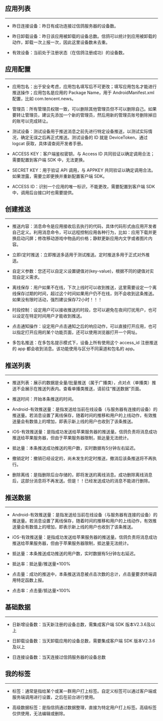 ## 应用列表
<hr>

- 昨日连接设备：昨日有成功连接过信鸽服务器的设备数。

- 昨日卸载设备：昨日该应用被卸载的设备总数。信鸽可以统计到应用被卸载的动作，卸载一次上报一次，因此这里设备数未去重。

- 有效设备：当前处于注册状态（在信鸽注册成功）的设备数。

## 应用配置
<hr>

- 应用包名：出于安全考虑，应用包名填写后不可更改；填写应用包名才能进行推送操作；应用包名是应用的 Package Name，用于 AndroidManifest.xml 配置，比如 com.tencent.news。

- 管理员：所有管理员权限一致，可以删除其他管理员但不可以删除自己。如果要转让管理员，建议先添加一个新的管理员，然后用新的管理员账号删除掉旧的账号以完成转让。

- 测试设备：测试设备用于推送消息之前先进行特定设备推送，以测试实际情况，确定无误之后再正式推送。测试设备的 ID 就是 DeviceToken，通过 logcat 获取，具体请查阅开发者手册。

- ACCESS KEY：客户端鉴权密钥，与 Access ID 共同验证以确定调用合法；需要配置到客户端 SDK 中，无法更换。

- SECRET KEY：用于验证 API 调用，与 APPKEY 共同验证以确定调用合法。如果泄露，需要立即更换并重新配置客户端 SDK。

- ACCESS ID：识别一个应用的唯一标识，不能更改，需要配置到客户端 SDK 中，调用后台接口时也需要提供。

## 创建推送
<hr>

- 推送内容：消息命令是应用接收后去执行的代码，具体代码形式由应用开发者自己定义。利用消息命令，可以远程控制应用各种行为，比如：应用下载并更换启动闪屏；修改移动游戏中物品的价格；静默更新应用内文字或者图片内容。

- 立即/定时推送：立即推送多适用于测试推送。定时推送多用于正式对外推送。

- 自定义参数：您还可以自定义设置键值对(key-value)，根据不同的键值对实现自定义需求。

- 离线保存：用户如果不在线，下次上线时可以收到推送，这里需要设定一个离线保存过期的时间，超过这个时间如果用户仍不在线，则不会收到这条推送。如果没有限时活动，强烈建议保存72小时！！！

- 时段控制：设定用户可以接收推送的时段，您可以避免在夜间打扰用户，也可以设定在特定时间用户才能收到推送。

- 点击通知操作：设定用户点击通知之后的响应动作，可以直接打开应用，也可以指定打开应用的某个功能页面，还可以使用浏览器打开一个网址。

- 多包名推送：在多包名提示模式下，设备上所有使用这个 access_id 注册推送的 app 都会收到消息。该功能使用与区分不同渠道和包名的 app。

## 推送列表
<hr>

- 推送列表：展示的数据是全量/批量推送（属于广播类），点对点（单播类）推送不会展示在推送列表内。查看单播类推送，请前往“推送数据”页面。

- 推送时间：开始本条推送的时间。

- Android-有效推送量：是指发送给当前在线设备（与服务器有连接的设备）的推送量。若消息设置了离线保存，随着时间的推移和用户的上线动作，有效推送量会有数值上的增加，即表示新上线的用户也收到了该条推送。

- iOS-有效推送量：是指成功发送给苹果服务器的推送量。信鸽负责将消息成功推送给苹果服务器，但由于苹果服务器限制，抵达量无法统计。

- 抵达量：本条推送成功推送的用户数，实时数据有5分钟左右延迟。

- 撤销定时：撤销已经设定的，尚未发生的定时推送，撤消后该条推送将不再执行。

- 删除离线：是指删除后台存储的，即将发送的离线消息。成功删除离线消息后，这部分消息将不再发送。但是！！已经发送成功的消息不能进行删除。

## 推送数据
<hr>

- Android-有效推送量：是指发送给当前在线设备（与服务器有连接的设备）的推送量。若消息设置了离线保存，随着时间的推移和用户的上线动作，有效推送量会有数值上的增加，即表示新上线的用户也收到了该条推送。

- iOS-有效推送量：是指成功发送给苹果服务器的推送量。信鸽负责将消息成功推送给苹果服务器，但由于苹果服务器限制，抵达量无法统计。

- 抵达量：本条推送成功推送的用户数，实时数据有5分钟左右延迟。

- 抵达率：抵达量/推送量×100%

- 点击量：成功的推送中，本条推送消息被点击次数的总计，点击量要求终端调用特定函数上报。

- 点击率：点击量/抵达量×100%

## 基础数据
<hr>

- 日新增设备数：当天新注册的设备总数，需集成客户端 SDK 版本V2.3.6及以上

- 日卸载设备数：当天卸载应用的设备总数，需要集成客户端 SDK 版本V2.3.6及以上

- 日连接设备数：当天连接过信鸽服务器的设备总数

## 我的标签
<hr>

- 标签：通常是指给某个或某一群用户打上标签。自定义标签可以通过客户端或服务端调用进行设置，之后在前台进行使用。

- 高级数据标签：是指信鸽通过数据整理，直接为特定用户打上标签。高级标签仅供使用，无法编辑或删除。